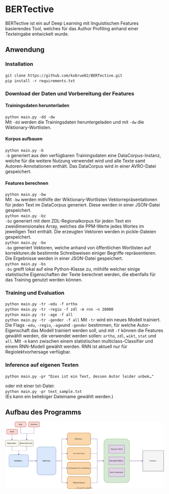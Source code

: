 # BERTective
BERTective ist ein auf Deep Learning mit linguistischen Features basierendes Tool, welches für das Author Profiling anhand einer Texteingabe entwickelt wurde.

## Anwendung
### Installation
`git clone https://github.com/kobrue02/BERTective.git`  
`pip install -r requirements.txt`  
### Download der Daten und Vorbereitung der Features
#### Trainingsdaten herunterladen
`python main.py -dd -dw`  
Mit `-dd` werden die Trainingsdaten heruntergeladen und mit `-dw` die Wiktionary-Wortlisten.
#### Korpus aufbauen
`python main.py -b`  
`-b` generiert aus den verfügbaren Trainingsdaten eine DataCorpus-Instanz, welche für die weitere Nutzung verwendet wird und alle Texte samt Autoren-Annotationen enthält. Das DataCorpus wird in einer AVRO-Datei gespeichert.
#### Features berechnen
`python main.py -bw`    
Mit `-bw` werden mithilfe der Wiktionary-Wortlisten Vektorrepräsentationen für jeden Text im DataCorpus generiert. Diese werden in einer JSON-Datei gespeichert.  
`python main.py -bz`  
`-bz` generiert mit dem ZDL-Regionalkorpus für jeden Text ein zweidimensionales Array, welches die PPM-Werte jedes Wortes im jeweiligen Text enthält. Die erzeugten Vektoren werden in pickle-Dateien gespeichert.  
`python main.py -bo`    
`-bo` generiert Vektoren, welche anhand von öffentlichen Wortlisten auf korrekturen.de bestimmte Schreibweisen einiger Begriffe repräsentieren. Die Ergebnisse werden in einer JSON-Datei gespeichert.  
`python main.py -bs`  
`-bs` greift lokal auf eine Python-Klasse zu, mithilfe welcher einige statistische Eigenschaften der Texte berechnet werden, die ebenfalls für das Training genutzt werden können.
### Training und Evaluation
`python main.py -tr -edu -f ortho`  
`python main.py -tr -regio -f zdl -m rnn -n 20000`  
`python main.py -tr -age -f all`  
`python main.py -tr -gender -f all` 
Mit `-tr` wird ein neues Modell trainiert. Die Flags `-edu`, `-regio`, `-age`und `-gender` bestimmen, für welche Autor-Eigenschaft das Modell trainiert werden soll, und mit `-f` können die Features gewählt werden, die verwendet werden sollen: `ortho`, `zdl`, `wikt`, `stat` und `all`. Mit `-m` kann zwischen einem statistischen multiclass-Classifier und einem RNN-Modell gewählt werden. RNN ist aktuell nur für Regiolektvorhersage verfügbar.
### Inference auf eigenen Texten
`python main.py -pr "Dies ist ein Text, dessen Autor leider unbek…"`  
  
oder mit einer txt-Datei:  
`python main.py -pr text_sample.txt`  
(Es kann ein beliebiger Dateiname gewählt werden.)
## Aufbau des Programms
![architecture](https://github.com/kobrue02/BERTective/blob/main/architecture.drawio.svg)
